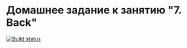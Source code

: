 # Домашнее задание к занятию "7. Back"
[![Build status](https://ci.appveyor.com/api/projects/status/o64tykm3jd3t9dp1?svg=true)](https://ci.appveyor.com/project/vsgenius/ahj-less7-1)


